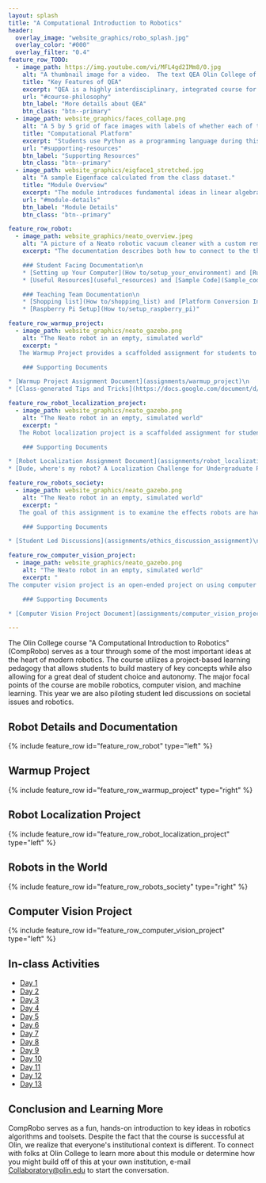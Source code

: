 ```yaml
---
layout: splash
title: "A Computational Introduction to Robotics"
header:
  overlay_image: "website_graphics/robo_splash.jpg"
  overlay_color: "#000"
  overlay_filter: "0.4"
feature_row_TODO:
  - image_path: https://img.youtube.com/vi/MFL4gd2IMm8/0.jpg
    alt: "A thumbnail image for a video.  The text QEA Olin College of Engineering appears on a textured blue background"
    title: "Key Features of QEA"
    excerpt: "QEA is a highly interdisciplinary, integrated course for teaching technical content."
    url: "#course-philosophy"
    btn_label: "More details about QEA"
    btn_class: "btn--primary"
  - image_path: website_graphics/faces_collage.png
    alt: "A 5 by 5 grid of face images with labels of whether each of them are smiling."
    title: "Computational Platform"
    excerpt: "Students use Python as a programming language during this module.  Use the button below to see sample code and other materials."
    url: "#supporting-resources"
    btn_label: "Supporting Resources"
    btn_class: "btn--primary"
  - image_path: website_graphics/eigface1_stretched.jpg
    alt: "A sample Eigenface calculated from the class dataset."
    title: "Module Overview"
    excerpt: "The module introduces fundamental ideas in linear algebra through a deep dive into creating a facial recognition system."
    url: "#module-details"
    btn_label: "Module Details"
    btn_class: "btn--primary"

feature_row_robot:
  - image_path: website_graphics/neato_overview.jpeg
    alt: "A picture of a Neato robotic vacuum cleaner with a custom remote control interface based on Raspberry Pi"
    excerpt: "The documentation describes both how to connect to the the physical robot or a simulator and how to build your own customized Neato.

    ### Student Facing Documentation\n
    * [Setting up Your Computer](How to/setup_your_environment) and [Running the Neato Simulator](How to/run_the_neato_simulator)\n
    * [Useful Resources](useful_resources) and [Sample Code](Sample_code/sample_code)\n

    ### Teaching Team Documentation\n
    * [Shopping list](How to/shopping_list) and [Platform Conversion Instructions](How to/Platform Conversion Instructions.pdf)\n
    * [Raspberry Pi Setup](How to/setup_raspberry_pi)"

feature_row_warmup_project:
  - image_path: website_graphics/neato_gazebo.png
    alt: "The Neato robot in an empty, simulated world"
    excerpt: "
   The Warmup Project provides a scaffolded assignment for students to get up to speed with important concepts in ROS through implementing compelling behaviors on a robot.  The project emphasizes the establishment of good practices such as debugging techniques and visualization.

    ### Supporting Documents

* [Warmup Project Assignment Document](assignments/warmup_project)\n
* [Class-generated Tips and Tricks](https://docs.google.com/document/d/1qKx8a1RNRpeyYIiZdDyUJzNqXsaaCSz8rG0UKaqvYIo/edit?usp=sharing)\n"

feature_row_robot_localization_project:
  - image_path: website_graphics/neato_gazebo.png
    alt: "The Neato robot in an empty, simulated world"
    excerpt: "
   The Robot localization project is a scaffolded assignment for students to learn about the particle filter algorithm.  Along the way the will learn some basics of Bayesian inference and some new ROS tools and workflows.

    ### Supporting Documents

* [Robot Localization Assignment Document](assignments/robot_localization)\n
* [Dude, where's my robot? A Localization Challenge for Undergraduate Robotics](https://dl.acm.org/doi/abs/10.5555/3297863.3297895)\n"

feature_row_robots_society:
  - image_path: website_graphics/neato_gazebo.png
    alt: "The Neato robot in an empty, simulated world"
    excerpt: "
   The goal of this assignment is to examine the effects robots are having on our world and what we can do to make that effect positive. (TODO: Better image)

    ### Supporting Documents

* [Student Led Discussions](assignments/ethics_discussion_assignment)\n"

feature_row_computer_vision_project:
  - image_path: website_graphics/neato_gazebo.png
    alt: "The Neato robot in an empty, simulated world"
    excerpt: "
The computer vision project is an open-ended project on using computer vision in the context of robotics.

    ### Supporting Documents

* [Computer Vision Project Document](assignments/computer_vision_project)"

---
```


The Olin College course "A Computational Introduction to Robotics" (CompRobo) serves as a tour through some of the most important ideas at the heart of modern robotics.  The course utilizes a project-based learning pedagogy that allows students to build mastery of key concepts while also allowing for a great deal of student choice and autonomy.  The major focal points of the course are mobile robotics, computer vision, and machine learning. This year we are also piloting student led discussions on societal issues and robotics. 

<!-- {% include feature_row %}-->

## <a name="robot-details"/> Robot Details and Documentation

{% include feature_row id="feature_row_robot" type="left" %}

## <a name="module-details"/> Warmup Project

{% include feature_row id="feature_row_warmup_project" type="right" %}

## <a name="module-details"/> Robot Localization Project

{% include feature_row id="feature_row_robot_localization_project" type="left" %}

## <a name="module-details"/> Robots in the World

{% include feature_row id="feature_row_robots_society" type="right" %}

## <a name="module-details"/> Computer Vision Project

{% include feature_row id="feature_row_computer_vision_project" type="left" %}

## In-class Activities

* [Day 1](in-class/day01)
* [Day 2](in-class/day02)
* [Day 3](in-class/day03)
* [Day 4](in-class/day04)
* [Day 5](in-class/day05)
* [Day 6](in-class/day06)
* [Day 7](in-class/day07)
* [Day 8](in-class/day08)
* [Day 9](in-class/day09)
* [Day 10](in-class/day10)
* [Day 11](in-class/day11)
* [Day 12](in-class/day12)
* [Day 13](in-class/day13)

## Conclusion and Learning More


CompRobo serves as a fun, hands-on introduction to key ideas in robotics algorithms and toolsets.  Despite the fact that the course is successful at Olin, we realize that everyone's institutional context is different. To connect with folks at Olin College to learn more about this module or determine how you might build off of this at your own institution, e-mail <a href="mailto:Collaboratory@olin.edu">Collaboratory@olin.edu</a> to start the conversation.
